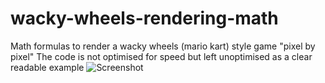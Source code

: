 # wacky-wheels-rendering-math
Math formulas to render a wacky wheels (mario kart) style game "pixel by pixel"
The code is not optimised for speed but left unoptimised as a clear readable example 
![Screenshot](https://github.com/luke-b/wacky-wheels-rendering-math/blob/master/wacky.png "rendering output")
